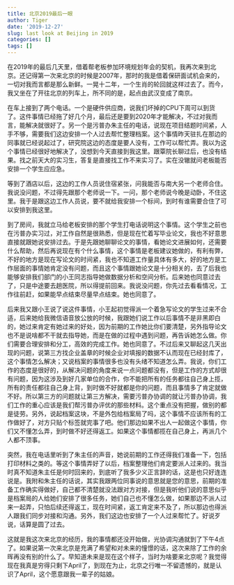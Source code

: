 ```yaml
---
title: 北京2019最后一眼
author: Tiger
date: '2019-12-27'
slug: last look at Beijing in 2019
categories: []
tags: []
---
```


在2019年的最后几天里，借着帮老板参加环境规划年会的契机，我再次来到北京。还记得第一次来北京的时候是2007年，那时的我是借着保研面试机会来的，一切对我而言都是那么新鲜。一晃十二年，一个生肖的轮回就这样过去了。而今，我又坐在了开往北京的列车上，所不同的是，起点由武汉变成了南京。

在车上接到了两个电话。一个是硬件供应商，说我们坏掉的CPU下周可以到货了。这件事情已经拖了好几个月，最后还是要到2020年才能解决，不过对我而言，能解决就很好了。另一个是污普办朱主任的电话，说现在项目结题时间紧，人手不够，需要我们这边安排一个人过去帮忙整理档案。这个事情昨天驻扎在那边的同事就已经说起过了，研究院这边的态度是要人没有，工作可以帮忙弄。我以为这个事情已经很好地解决了，没想到今天直接到我这里。跟覃院长聊过后，也没有结果。找之前天大的实习生，答复是直接找工作不来实习了。实在没辙就问老板能否安排一个学生应应急。

等到了酒店以后，这边的工作人员说住宿紧张，问我能否与南大另一个老师合住。我说没问题，不过得先跟那个老师说一下。一问，那个老师说今晚是动卧，不住这里。我于是跟这边工作人员说，要不就给我安排一个标间，到时有谁需要合住了可以安排到我这里。

到了房间，我就立马给老板安排的那个学生打电话说明这个事情。这个学生之前也在污普办实习过，对工作自然是很熟悉，但是现在忙着写毕业论文，我也不好意思直接就跟她说安排过去。于是先跟她聊聊论文的事情，看她论文进展如何，还需要什么帮助，然后再说现在有个什么事情，这个事情是老板建议她做的，有利有弊，不好的地方是现在写论文的时间紧，我也不知道工作量具体有多大，好的地方是工作层面的事情她肯定没有问题，而且这个事情跟她论文是十分相关的，去了后我也能够安排我们部门的小王同志指导她做数据分析和空间分析。后来她也同意过去了，只是中途要去趟医院，所以得提前回来。我说没问题，你先过去看看情况，工作往前赶，如果能早点结束尽量早点结束。她也同意了。

后来我又跟小王说了说这件事情，小王起初觉得派一个着急写论文的学生过来不合适，后来她给我微信语音放公放的时候，我跟她们说工作以后事情不是非黑即白的，她过来肯定有她过来的好处，因为前期的工作她比你们要清楚，另外指导论文也不是说啥都不干就去指导她，而是在做的过程中遇到问题，再告诉她怎么做。你们需要合理安排和分工，高效的完成工作。她也同意了。不过后来又聊起这几天出现的问题，说第三方找企业盖章的时候企业对填报的数据不认而现在已经封库了，这个事情怎么解决；又说档案的事情很多也没有头绪不知道怎么弄。我说，你们工作的态度是很好的，从解决问题的角度来说一点问题都没有，但是工作的方式却很有问题，因为这涉及到好几家单位的合作，你不能把所有的任务都往自己身上揽，所有的责任都往自己身上背，到时做不好就都是你的问题，而且事情多了肯定就做不好。所以第三方的问题就让第三方解决，需要污普办协调的就让污普办协调，我们工作的重心应该是我们帮污普办评优的那些材料。这个重点没有把握，做别的都是徒劳。另外，说起档案这块，不是外包给档案局了吗，这个事情不应该所有的工作做好了，对方只贴个标签就完事了吧。他们那边如果不出人一起做这个事情，你们又不懂怎么弄，到时做不好还得返工。如果这个事情都揽在自己身上，再派几个人都不顶事。

突然，我在电话里听到了朱主任的声音，她说前期的工作还得我们准备一下，包括打印材料之类的。等这个事情弄好了以后，档案整理他们肯定要派人过来的。我当时真不知道朱主任是何时回来的，到底听了我多少义正言辞的话，这是也只好连连说是。我附和朱主任的话说，其实我跟两位同事说的意思就是您的意思，前期的准备工作确实得做好，自己都不清楚就没法跟对方对接，但是我听他们说的意思似乎是档案局的人给她们安排了很多任务，她们自己也不懂怎么做，如果那边不派人过来一起弄，只怕后续还得返工，现在时间紧，返工肯定来不及了，所以那边也得派人跟我们同步对接和沟通。另外，我们这边也安排了一个人过来帮忙了。好说歹说，话算是圆了过去。

这就是我这次来北京的经历，我的事情都还没开始做，光协调沟通就到了下午4点了。如果说第一次来北京是充满了希望和对未来的憧憬的话，这次来除了工作的余晖再没有别的什么了。早知道未来是现在这个样子，当时为啥要来北京呢？我觉得现在我真是穷得只剩下April了，到现在为止，北京之行唯一不留遗憾的，就是认识了April，这个愿意跟我一辈子的姑娘。
